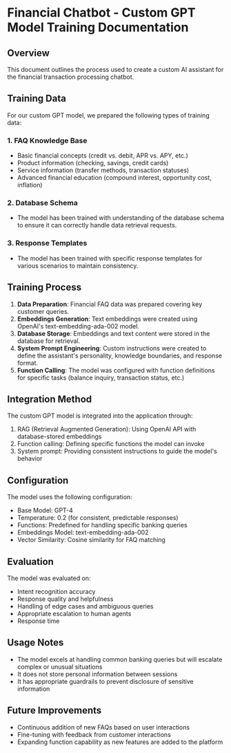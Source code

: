 # Financial Chatbot - Custom GPT Model Training Documentation

## Overview
This document outlines the process used to create a custom AI assistant for the financial transaction processing chatbot.

## Training Data
For our custom GPT model, we prepared the following types of training data:

### 1. FAQ Knowledge Base
- Basic financial concepts (credit vs. debit, APR vs. APY, etc.)
- Product information (checking, savings, credit cards)
- Service information (transfer methods, transaction statuses)
- Advanced financial education (compound interest, opportunity cost, inflation)

### 2. Database Schema
- The model has been trained with understanding of the database schema to ensure it can correctly handle data retrieval requests.

### 3. Response Templates
- The model has been trained with specific response templates for various scenarios to maintain consistency.

## Training Process
1. **Data Preparation**: Financial FAQ data was prepared covering key customer queries.
2. **Embeddings Generation**: Text embeddings were created using OpenAI's text-embedding-ada-002 model.
3. **Database Storage**: Embeddings and text content were stored in the database for retrieval.
4. **System Prompt Engineering**: Custom instructions were created to define the assistant's personality, knowledge boundaries, and response format.
5. **Function Calling**: The model was configured with function definitions for specific tasks (balance inquiry, transaction status, etc.)

## Integration Method
The custom GPT model is integrated into the application through:
1. RAG (Retrieval Augmented Generation): Using OpenAI API with database-stored embeddings
2. Function calling: Defining specific functions the model can invoke
3. System prompt: Providing consistent instructions to guide the model's behavior

## Configuration
The model uses the following configuration:
- Base Model: GPT-4
- Temperature: 0.2 (for consistent, predictable responses)
- Functions: Predefined for handling specific banking queries
- Embeddings Model: text-embedding-ada-002
- Vector Similarity: Cosine similarity for FAQ matching

## Evaluation
The model was evaluated on:
- Intent recognition accuracy
- Response quality and helpfulness
- Handling of edge cases and ambiguous queries
- Appropriate escalation to human agents
- Response time

## Usage Notes
- The model excels at handling common banking queries but will escalate complex or unusual situations
- It does not store personal information between sessions
- It has appropriate guardrails to prevent disclosure of sensitive information

## Future Improvements
- Continuous addition of new FAQs based on user interactions
- Fine-tuning with feedback from customer interactions
- Expanding function capability as new features are added to the platform
